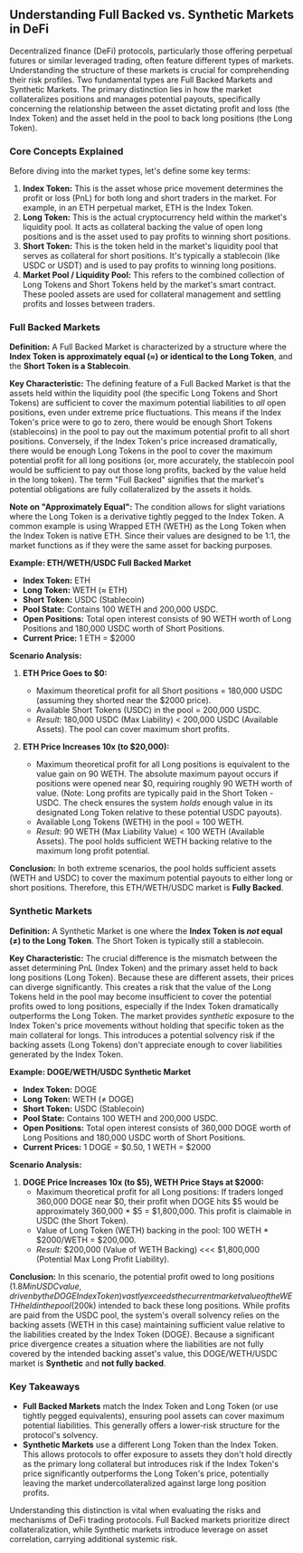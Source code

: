 ## Understanding Full Backed vs. Synthetic Markets in DeFi

Decentralized finance (DeFi) protocols, particularly those offering perpetual futures or similar leveraged trading, often feature different types of markets. Understanding the structure of these markets is crucial for comprehending their risk profiles. Two fundamental types are Full Backed Markets and Synthetic Markets. The primary distinction lies in how the market collateralizes positions and manages potential payouts, specifically concerning the relationship between the asset dictating profit and loss (the Index Token) and the asset held in the pool to back long positions (the Long Token).

### Core Concepts Explained

Before diving into the market types, let's define some key terms:

1.  **Index Token:** This is the asset whose price movement determines the profit or loss (PnL) for both long and short traders in the market. For example, in an ETH perpetual market, ETH is the Index Token.
2.  **Long Token:** This is the actual cryptocurrency held within the market's liquidity pool. It acts as collateral backing the value of open long positions and is the asset used to pay profits to winning short positions.
3.  **Short Token:** This is the token held in the market's liquidity pool that serves as collateral for short positions. It's typically a stablecoin (like USDC or USDT) and is used to pay profits to winning long positions.
4.  **Market Pool / Liquidity Pool:** This refers to the combined collection of Long Tokens and Short Tokens held by the market's smart contract. These pooled assets are used for collateral management and settling profits and losses between traders.

### Full Backed Markets

**Definition:** A Full Backed Market is characterized by a structure where the **Index Token is approximately equal (≈) or identical to the Long Token**, and the **Short Token is a Stablecoin**.

**Key Characteristic:** The defining feature of a Full Backed Market is that the assets held within the liquidity pool (the specific Long Tokens and Short Tokens) are sufficient to cover the maximum potential liabilities to *all* open positions, even under extreme price fluctuations. This means if the Index Token's price were to go to zero, there would be enough Short Tokens (stablecoins) in the pool to pay out the maximum potential profit to all short positions. Conversely, if the Index Token's price increased dramatically, there would be enough Long Tokens in the pool to cover the maximum potential profit for all long positions (or, more accurately, the stablecoin pool would be sufficient to pay out those long profits, backed by the value held in the long token). The term "Full Backed" signifies that the market's potential obligations are fully collateralized by the assets it holds.

**Note on "Approximately Equal":** The condition allows for slight variations where the Long Token is a derivative tightly pegged to the Index Token. A common example is using Wrapped ETH (WETH) as the Long Token when the Index Token is native ETH. Since their values are designed to be 1:1, the market functions as if they were the same asset for backing purposes.

**Example: ETH/WETH/USDC Full Backed Market**

*   **Index Token:** ETH
*   **Long Token:** WETH (≈ ETH)
*   **Short Token:** USDC (Stablecoin)
*   **Pool State:** Contains 100 WETH and 200,000 USDC.
*   **Open Positions:** Total open interest consists of 90 WETH worth of Long Positions and 180,000 USDC worth of Short Positions.
*   **Current Price:** 1 ETH = $2000

**Scenario Analysis:**

1.  **ETH Price Goes to $0:**
    *   Maximum theoretical profit for all Short positions = 180,000 USDC (assuming they shorted near the $2000 price).
    *   Available Short Tokens (USDC) in the pool = 200,000 USDC.
    *   *Result:* 180,000 USDC (Max Liability) < 200,000 USDC (Available Assets). The pool can cover maximum short profits.

2.  **ETH Price Increases 10x (to $20,000):**
    *   Maximum theoretical profit for all Long positions is equivalent to the value gain on 90 WETH. The absolute maximum payout occurs if positions were opened near $0, requiring roughly 90 WETH worth of value. (Note: Long profits are typically paid in the Short Token - USDC. The check ensures the system *holds* enough value in its designated Long Token relative to these potential USDC payouts).
    *   Available Long Tokens (WETH) in the pool = 100 WETH.
    *   *Result:* 90 WETH (Max Liability Value) < 100 WETH (Available Assets). The pool holds sufficient WETH backing relative to the maximum long profit potential.

**Conclusion:** In both extreme scenarios, the pool holds sufficient assets (WETH and USDC) to cover the maximum potential payouts to either long or short positions. Therefore, this ETH/WETH/USDC market is **Fully Backed**.

### Synthetic Markets

**Definition:** A Synthetic Market is one where the **Index Token is *not* equal (≠) to the Long Token**. The Short Token is typically still a stablecoin.

**Key Characteristic:** The crucial difference is the mismatch between the asset determining PnL (Index Token) and the primary asset held to back long positions (Long Token). Because these are different assets, their prices can diverge significantly. This creates a risk that the value of the Long Tokens held in the pool may become insufficient to cover the potential profits owed to long positions, especially if the Index Token dramatically outperforms the Long Token. The market provides *synthetic* exposure to the Index Token's price movements without holding that specific token as the main collateral for longs. This introduces a potential solvency risk if the backing assets (Long Tokens) don't appreciate enough to cover liabilities generated by the Index Token.

**Example: DOGE/WETH/USDC Synthetic Market**

*   **Index Token:** DOGE
*   **Long Token:** WETH (≠ DOGE)
*   **Short Token:** USDC (Stablecoin)
*   **Pool State:** Contains 100 WETH and 200,000 USDC.
*   **Open Positions:** Total open interest consists of 360,000 DOGE worth of Long Positions and 180,000 USDC worth of Short Positions.
*   **Current Prices:** 1 DOGE = $0.50, 1 WETH = $2000

**Scenario Analysis:**

1.  **DOGE Price Increases 10x (to $5), WETH Price Stays at $2000:**
    *   Maximum theoretical profit for all Long positions: If traders longed 360,000 DOGE near $0, their profit when DOGE hits $5 would be approximately 360,000 * $5 = $1,800,000. This profit is claimable in USDC (the Short Token).
    *   Value of Long Token (WETH) backing in the pool: 100 WETH * $2000/WETH = $200,000.
    *   *Result:* $200,000 (Value of WETH Backing) <<< $1,800,000 (Potential Max Long Profit Liability).

**Conclusion:** In this scenario, the potential profit owed to long positions ($1.8M in USDC value, driven by the DOGE Index Token) vastly exceeds the current market value of the WETH held in the pool ($200k) intended to back these long positions. While profits are paid from the USDC pool, the system's overall solvency relies on the backing assets (WETH in this case) maintaining sufficient value relative to the liabilities created by the Index Token (DOGE). Because a significant price divergence creates a situation where the liabilities are not fully covered by the intended backing asset's value, this DOGE/WETH/USDC market is **Synthetic** and **not fully backed**.

### Key Takeaways

*   **Full Backed Markets** match the Index Token and Long Token (or use tightly pegged equivalents), ensuring pool assets can cover maximum potential liabilities. This generally offers a lower-risk structure for the protocol's solvency.
*   **Synthetic Markets** use a different Long Token than the Index Token. This allows protocols to offer exposure to assets they don't hold directly as the primary long collateral but introduces risk if the Index Token's price significantly outperforms the Long Token's price, potentially leaving the market undercollateralized against large long position profits.

Understanding this distinction is vital when evaluating the risks and mechanisms of DeFi trading protocols. Full Backed markets prioritize direct collateralization, while Synthetic markets introduce leverage on asset correlation, carrying additional systemic risk.